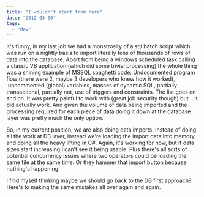 ```yaml
---
title: "I wouldn't start from here"
date: "2012-03-06"
tags: 
  - "dev"
---
```


It's funny, in my last job we had a monstrosity of a sql batch script which was run on a nightly basis to import literally tens of thousands of rows of data into the database. Apart from being a windows scheduled task calling a classic VB application (which did some trivial processing) the whole thing was a shining example of MSSQL spaghetti code. Undocumented program flow (there were 2, maybe 3 developers who knew how it worked),  uncommented (global) variables, masses of dynamic SQL, partially transactional, partially not, use of triggers and constraints. The list goes on and on. It was pretty painful to work with (great job security though) but... it did actually work. And given the volume of data being imported and the processing required for each piece of data doing it down at the database layer was pretty much the only option.

So, in my current position, we are also doing data imports. Instead of doing all the work at DB layer, instead we're loading the import data into memory and doing all the heavy lifting in C#. Again, it's working for now, but if data sizes start increasing I can't see it being usable. Plus there's all sorts of potential concurrency issues where two operators could be loading the same file at the same time. Or they hammer that import button because nothing's happening.

I find myself thinking maybe we should go back to the DB first approach? Here's to making the same mistakes all over again and again.
